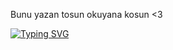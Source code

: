 Bunu yazan tosun okuyana kosun <3


[![Typing SVG](https://readme-typing-svg.demolab.com?font=Fira+Code&weight=800&size=19&letterSpacing=-1&pause=1000&color=971FF7&center=true&vCenter=true&multiline=true&width=455&height=61&lines=GOD+DAAAAAAAMMMMNN;Anlayana.com%C2%AE)](https://git.io/typing-svg)
